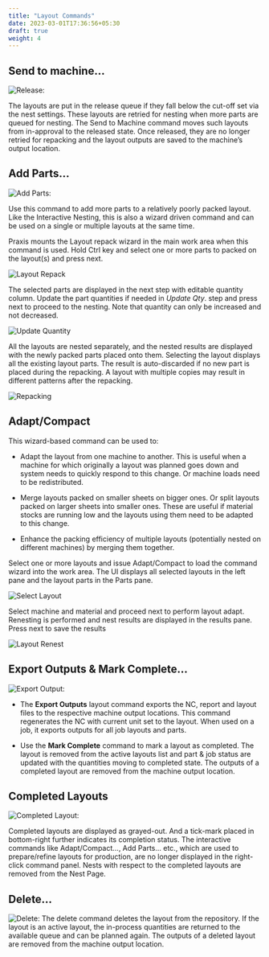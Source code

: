 ```yaml
---
title: "Layout Commands"
date: 2023-03-01T17:36:56+05:30
draft: true
weight: 4
---
```


## Send to machine…

![Release:](/images/Release.png)

The layouts are put in the release queue if they fall below the cut-off set via the nest settings. These layouts are retried for nesting when more parts are queued for nesting. The Send to Machine command moves such layouts from in-approval to the released state. Once released, they are no longer retried for repacking and the layout outputs are saved to the machine’s output location. 

## Add Parts… 


![Add Parts:](/images/AddParts.png)

Use this command to add more parts to a relatively poorly packed layout. Like the Interactive Nesting, this is also a wizard driven command and can be used on a single or multiple layouts at the same time.

Praxis mounts the Layout repack wizard in the main work area when this command is used. Hold Ctrl key and select one or more parts to packed on the layout(s) and press next. 

![Layout Repack](/images/LayoutRepack.png)

The selected parts are displayed in the next step with editable quantity column. Update the part quantities if needed in _Update Qty_. step and press next to proceed to the nesting. Note that quantity can only be increased and not decreased.

![Update Quantity](/images/UpdateQuantity.png)

All the layouts are nested separately, and the nested results are displayed with the newly packed parts placed onto them. Selecting the layout displays all the existing layout parts. The result is auto-discarded if no new part is placed during the repacking. A layout with multiple copies may result in different patterns after the repacking. 

![Repacking](/images/Repacking.png)

## Adapt/Compact

This wizard-based command can be used to: 

* Adapt the layout from one machine to another. This is useful when a machine for which originally a layout was planned goes down and system needs to quickly respond to this change. Or machine loads need to be redistributed. 

* Merge layouts packed on smaller sheets on bigger ones. Or split layouts packed on larger sheets into smaller ones. These are useful if material stocks are running low and the layouts using them need to be adapted to this change. 

* Enhance the packing efficiency of multiple layouts (potentially nested on different machines) by merging them together. 

Select one or more layouts and issue Adapt/Compact to load the command wizard into the work area. The UI displays all selected layouts in the left pane and the layout parts in the Parts pane. 

![Select Layout](/images/SelectLayout.png)

 Select machine and material and proceed next to perform layout adapt. 
Renesting is performed and nest results are displayed in the results pane. Press next to save the results 

![Layout Renest](/images/LayoutRenest.png)

## Export Outputs & Mark Complete… 

![Export Output:](/images/ExportOutput2.png)

* The **Export Outputs** layout command exports the NC, report and layout files to the respective machine output locations. This command regenerates the NC with current unit set to the layout. When used on a job, it exports outputs for all job layouts and parts. 

* Use the **Mark Complete** command to mark a layout as completed. The layout is removed from the active layouts list and part & job status are updated with the quantities moving to completed state. The outputs of a completed layout are removed from the machine output location.

## Completed Layouts

![Completed Layout:](/images/CompletedLayout.png)

Completed layouts are displayed as grayed-out. And a tick-mark placed in bottom-right further indicates its completion status. The interactive commands like Adapt/Compact..., Add Parts... etc., which are used to prepare/refine layouts for production, are no longer displayed in the right-click command panel.
Nests with respect to the completed layouts are removed from the Nest Page.

## Delete… 

![Delete:](/images/delete.png)
The delete command deletes the layout from the repository. If the layout is an active layout, the in-process quantities are returned to the available queue and can be planned again. The outputs of a deleted layout are removed from the machine output location.
